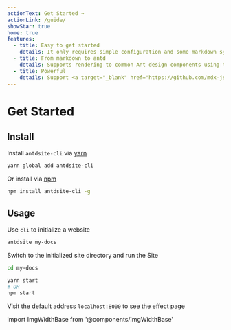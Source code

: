 ```yaml
---
actionText: Get Started →
actionLink: /guide/
showStar: true
home: true
features:
  - title: Easy to get started
    details: It only requires simple configuration and some markdown syntax to get started quickly, users who are familiar with <a href="https://vuepress.vuejs.org/">Vuepress </a> are more comfortable to use
  - title: From markdown to antd
    details: Supports rendering to common Ant design components using the markdown syntax, such as <a href="guide/markdown#prompt-box">Alert</a>
  - title: Powerful
    details: Support <a target="_blank" href="https://github.com/mdx-js/mdx">mdx</a> to support <a href="guide/theme#custom-layout">custom layout</a> (eg custom site header, bottom, homepage, etc.)
---
```


# Get Started

## Install

Install `antdsite-cli` via [yarn](https://yarnpkg.com)

```bash
yarn global add antdsite-cli
```

Or install via [npm](https://docs.npmjs.com/cli/install.html)

```bash
npm install antdsite-cli -g

```

## Usage

Use `cli` to initialize a website

```bash
antdsite my-docs
```

Switch to the initialized site directory and run the Site

```bash
cd my-docs

yarn start
# OR
npm start
```

Visit the default address `localhost:8000` to see the effect page

import ImgWidthBase from '@components/ImgWidthBase'

<p align="center">
<ImgWidthBase url="screenshot.png" width={700}/>
</p>
